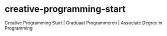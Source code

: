# creative-programming-start
Creative Programming Start | Graduaat Programmeren | Associate Degree in Programming
